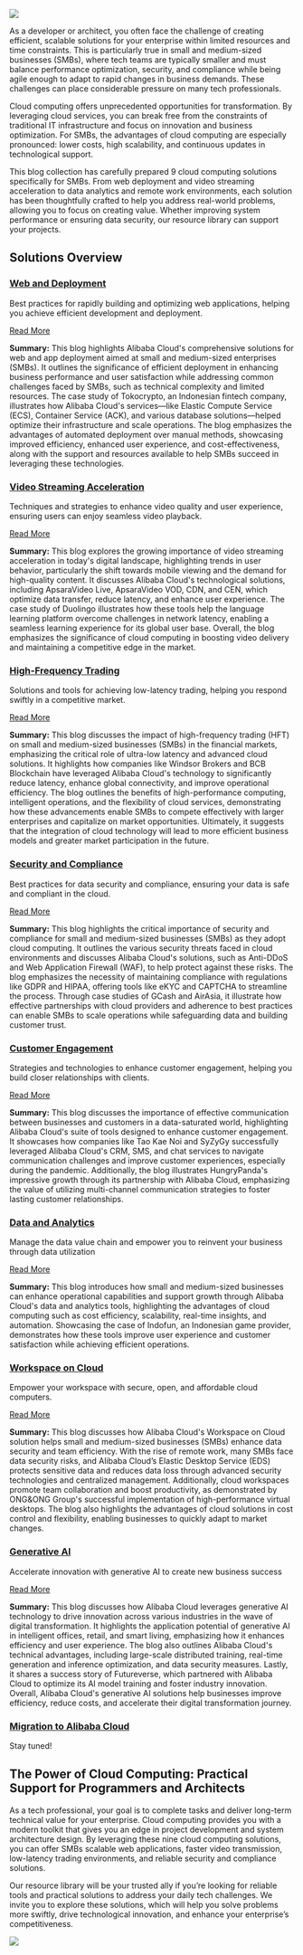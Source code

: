 <a href ="https://discord.gg/KPmq628K63"><img src="https://dev-to-uploads.s3.amazonaws.com/uploads/articles/lrvg8ctk39c4j2umywln.png"></a>

As a developer or architect, you often face the challenge of creating efficient, scalable solutions for your enterprise within limited resources and time constraints. This is particularly true in small and medium-sized businesses (SMBs), where tech teams are typically smaller and must balance performance optimization, security, and compliance while being agile enough to adapt to rapid changes in business demands. These challenges can place considerable pressure on many tech professionals.

Cloud computing offers unprecedented opportunities for transformation. By leveraging cloud services, you can break free from the constraints of traditional IT infrastructure and focus on innovation and business optimization. For SMBs, the advantages of cloud computing are especially pronounced: lower costs, high scalability, and continuous updates in technological support.

This blog collection has carefully prepared 9 cloud computing solutions specifically for SMBs. From web deployment and video streaming acceleration to data analytics and remote work environments, each solution has been thoughtfully crafted to help you address real-world problems, allowing you to focus on creating value. Whether improving system performance or ensuring data security, our resource library can support your projects.

## Solutions Overview

### [Web and Deployment](https://www.alibabacloud.com/campaign/websites-and-apps?utm_content=g_1000398225)
Best practices for rapidly building and optimizing web applications, helping you achieve efficient development and deployment.

[Read More](https://medium.com/@lararoself/optimizing-web-and-app-deployment-for-smbs-alibabacloud-solution-explained-1bf638fc9082?utm_content=g_1000398232)

**Summary:** This blog highlights Alibaba Cloud's comprehensive solutions for web and app deployment aimed at small and medium-sized enterprises (SMBs). It outlines the significance of efficient deployment in enhancing business performance and user satisfaction while addressing common challenges faced by SMBs, such as technical complexity and limited resources. The case study of Tokocrypto, an Indonesian fintech company, illustrates how Alibaba Cloud's services—like Elastic Compute Service (ECS), Container Service (ACK), and various database solutions—helped optimize their infrastructure and scale operations. The blog emphasizes the advantages of automated deployment over manual methods, showcasing improved efficiency, enhanced user experience, and cost-effectiveness, along with the support and resources available to help SMBs succeed in leveraging these technologies.

### [Video Streaming Acceleration](https://www.alibabacloud.com/campaign/video-streaming?utm_content=g_1000398226)
Techniques and strategies to enhance video quality and user experience, ensuring users can enjoy seamless video playback.

[Read More](https://medium.com/@lararoself/video-streaming-acceleration-the-key-tech-for-enhancing-user-experience-fcc906be505c?utm_content=g_1000398233)

**Summary:** This blog explores the growing importance of video streaming acceleration in today's digital landscape, highlighting trends in user behavior, particularly the shift towards mobile viewing and the demand for high-quality content. It discusses Alibaba Cloud's technological solutions, including ApsaraVideo Live, ApsaraVideo VOD, CDN, and CEN, which optimize data transfer, reduce latency, and enhance user experience. The case study of Duolingo illustrates how these tools help the language learning platform overcome challenges in network latency, enabling a seamless learning experience for its global user base. Overall, the blog emphasizes the significance of cloud computing in boosting video delivery and maintaining a competitive edge in the market.

### [High-Frequency Trading](https://www.alibabacloud.com/campaign/quantitative-trading?utm_content=g_1000398227)
Solutions and tools for achieving low-latency trading, helping you respond swiftly in a competitive market.

[Read More](https://medium.com/@lararoself/driving-smb-competitiveness-with-high-frequency-trading-and-ai-165c1264342d?)

**Summary:** This blog discusses the impact of high-frequency trading (HFT) on small and medium-sized businesses (SMBs) in the financial markets, emphasizing the critical role of ultra-low latency and advanced cloud solutions. It highlights how companies like Windsor Brokers and BCB Blockchain have leveraged Alibaba Cloud's technology to significantly reduce latency, enhance global connectivity, and improve operational efficiency. The blog outlines the benefits of high-performance computing, intelligent operations, and the flexibility of cloud services, demonstrating how these advancements enable SMBs to compete effectively with larger enterprises and capitalize on market opportunities. Ultimately, it suggests that the integration of cloud technology will lead to more efficient business models and greater market participation in the future.

### [Security and Compliance](https://medium.com/@lararoself/how-to-safeguard-your-cloud-best-practices-for-security-and-compliance-53deb7b39e72?utm_content=g_1000398294)
Best practices for data security and compliance, ensuring your data is safe and compliant in the cloud.

[Read More](https://medium.com/@lararoself/how-to-safeguard-your-cloud-best-practices-for-security-and-compliance-53deb7b39e72?utm_content=g_1000398287)

**Summary:** This blog highlights the critical importance of security and compliance for small and medium-sized businesses (SMBs) as they adopt cloud computing. It outlines the various security threats faced in cloud environments and discusses Alibaba Cloud's solutions, such as Anti-DDoS and Web Application Firewall (WAF), to help protect against these risks. The blog emphasizes the necessity of maintaining compliance with regulations like GDPR and HIPAA, offering tools like eKYC and CAPTCHA to streamline the process. Through case studies of GCash and AirAsia, it illustrate how effective partnerships with cloud providers and adherence to best practices can enable SMBs to scale operations while safeguarding data and building customer trust.

### [Customer Engagement](https://www.alibabacloud.com/campaign/customer-engagement?utm_content=g_1000398229)
Strategies and technologies to enhance customer engagement, helping you build closer relationships with clients.

[Read More](https://medium.com/@lararoself/enhancing-customer-engagement-connecting-with-end-users-through-alibaba-cloud-tools-6a813d84c089?utm_content=g_1000398236)

**Summary:** This blog discusses the importance of effective communication between businesses and customers in a data-saturated world, highlighting Alibaba Cloud's suite of tools designed to enhance customer engagement. It showcases how companies like Tao Kae Noi and SyZyGy successfully leveraged Alibaba Cloud's CRM, SMS, and chat services to navigate communication challenges and improve customer experiences, especially during the pandemic. Additionally, the blog illustrates HungryPanda's impressive growth through its partnership with Alibaba Cloud, emphasizing the value of utilizing multi-channel communication strategies to foster lasting customer relationships.

### [Data and Analytics](https://www.alibabacloud.com/campaign/data-analytics?utm_content=g_1000398296)
Manage the data value chain and empower you to reinvent your business through data utilization

[Read More](https://medium.com/@lararoself/empowering-smbs-the-impact-of-data-and-analytics-tools-in-cloud-computing-8e60f0462711?utm_content=g_1000398295)

**Summary:** This blog introduces how small and medium-sized businesses can enhance operational capabilities and support growth through Alibaba Cloud's data and analytics tools, highlighting the advantages of cloud computing such as cost efficiency, scalability, real-time insights, and automation. Showcasing the case of Indofun, an Indonesian game provider, demonstrates how these tools improve user experience and customer satisfaction while achieving efficient operations.

### [Workspace on Cloud](https://www.alibabacloud.com/campaign/workspace-on-cloud?utm_content=g_1000398570)
Empower your workspace with secure, open, and affordable cloud computers.

[Read More](https://medium.com/@lararoself/what-you-need-to-know-about-empowering-your-smb-with-cloud-workspaces-1a9bf8239de1?utm_content=g_1000398576)

**Summary:** This blog discusses how Alibaba Cloud's Workspace on Cloud solution helps small and medium-sized businesses (SMBs) enhance data security and team efficiency. With the rise of remote work, many SMBs face data security risks, and Alibaba Cloud’s Elastic Desktop Service (EDS) protects sensitive data and reduces data loss through advanced security technologies and centralized management. Additionally, cloud workspaces promote team collaboration and boost productivity, as demonstrated by ONG&ONG Group's successful implementation of high-performance virtual desktops. The blog also highlights the advantages of cloud solutions in cost control and flexibility, enabling businesses to quickly adapt to market changes.

### [Generative AI](https://www.alibabacloud.com/solutions/generative-ai?utm_content=g_1000398230)
Accelerate innovation with generative AI to create new business success

[Read More](https://medium.com/@lararoself/why-wait-generative-ai-makes-your-smart-transformation-effortless-42c08570fd1c?utm_content=g_1000398702)

**Summary:** This blog discusses how Alibaba Cloud leverages generative AI technology to drive innovation across various industries in the wave of digital transformation. It highlights the application potential of generative AI in intelligent offices, retail, and smart living, emphasizing how it enhances efficiency and user experience. The blog also outlines Alibaba Cloud's technical advantages, including large-scale distributed training, real-time generation and inference optimization, and data security measures. Lastly, it shares a success story of Futureverse, which partnered with Alibaba Cloud to optimize its AI model training and foster industry innovation. Overall, Alibaba Cloud's generative AI solutions help businesses improve efficiency, reduce costs, and accelerate their digital transformation journey.

### [Migration to Alibaba Cloud](https://www.alibabacloud.com/solutions/cloud-migration?utm_content=g_1000398231)
Stay tuned!

## The Power of Cloud Computing: Practical Support for Programmers and Architects
As a tech professional, your goal is to complete tasks and deliver long-term technical value for your enterprise. Cloud computing provides you with a modern toolkit that gives you an edge in project development and system architecture design. By leveraging these nine cloud computing solutions, you can offer SMBs scalable web applications, faster video transmission, low-latency trading environments, and reliable security and compliance solutions.

Our resource library will be your trusted ally if you’re looking for reliable tools and practical solutions to address your daily tech challenges. We invite you to explore these solutions, which will help you solve problems more swiftly, drive technological innovation, and enhance your enterprise’s competitiveness.

<a href ="https://discord.gg/KPmq628K63"><img src="https://dev-to-uploads.s3.amazonaws.com/uploads/articles/lrvg8ctk39c4j2umywln.png"></a>
